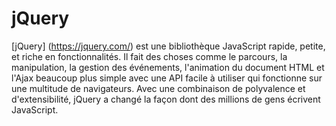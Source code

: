 # jQuery

[jQuery] (https://jquery.com/) est une bibliothèque JavaScript rapide, petite, et riche en fonctionnalités. Il fait des choses comme le parcours, la manipulation, la gestion des événements, l'animation du document HTML et l'Ajax beaucoup plus simple avec une API facile à utiliser qui fonctionne sur une multitude de navigateurs. Avec une combinaison de polyvalence et d'extensibilité, jQuery a changé la façon dont des millions de gens écrivent JavaScript.
